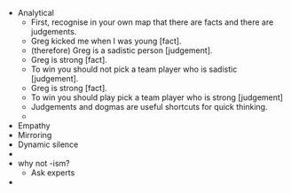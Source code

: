 - Analytical
	- First, recognise in your own map that there are facts and there are judgements.
	- Greg kicked me when I was young [fact].
	- (therefore) Greg is a sadistic person [judgement].
	- Greg is strong [fact].
	- To win you should not pick a team player who is sadistic [judgement].
	- Greg is strong [fact].
	- To win you should play pick a team player who is strong [judgement]
	- Judgements and dogmas are useful shortcuts for quick thinking.
	-
- Empathy
- Mirroring
- Dynamic silence
-
- why not -ism?
	- Ask experts
-